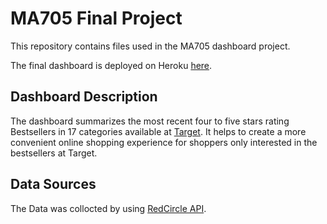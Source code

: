 # MA705 Final Project

This repository contains files used in the MA705 dashboard project.

The final dashboard is deployed on Heroku [here](https://ma705-dash-rc.herokuapp.com/).

## Dashboard Description

The dashboard summarizes the most recent four to five stars rating Bestsellers in 17 categories available at [Target](https://www.target.com/).
It helps to create a more convenient online shopping experience for shoppers only interested in the bestsellers at Target.

## Data Sources

The Data was collocted by using [RedCircle API](https://app.redcircleapi.com/playground).

